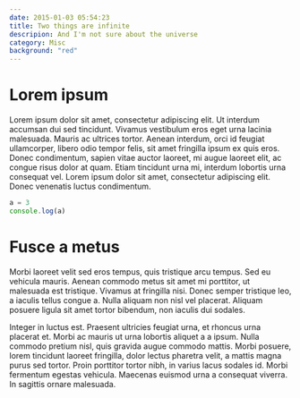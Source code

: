 ```yaml
---
date: 2015-01-03 05:54:23
title: Two things are infinite
descripion: And I'm not sure about the universe
category: Misc
background: "red"
---
```


# Lorem ipsum

Lorem ipsum dolor sit amet, consectetur adipiscing elit. Ut interdum accumsan dui sed tincidunt. Vivamus vestibulum eros eget urna lacinia malesuada. Mauris ac ultrices tortor. Aenean interdum, orci id feugiat ullamcorper, libero odio tempor felis, sit amet fringilla ipsum ex quis eros. Donec condimentum, sapien vitae auctor laoreet, mi augue laoreet elit, ac congue risus dolor at quam. Etiam tincidunt urna mi, interdum lobortis urna consequat vel. Lorem ipsum dolor sit amet, consectetur adipiscing elit. Donec venenatis luctus condimentum.

```javascript
a = 3
console.log(a)
```

# Fusce a metus

Morbi laoreet velit sed eros tempus, quis tristique arcu tempus. Sed eu vehicula mauris. Aenean commodo metus sit amet mi porttitor, ut malesuada est tristique. Vivamus at fringilla nisi. Donec semper tristique leo, a iaculis tellus congue a. Nulla aliquam non nisl vel placerat. Aliquam posuere ligula sit amet tortor bibendum, non iaculis dui sodales.

Integer in luctus est. Praesent ultricies feugiat urna, et rhoncus urna placerat et. Morbi ac mauris ut urna lobortis aliquet a a ipsum. Nulla commodo pretium nisl, quis gravida augue commodo mattis. Morbi posuere, lorem tincidunt laoreet fringilla, dolor lectus pharetra velit, a mattis magna purus sed tortor. Proin porttitor tortor nibh, in varius lacus sodales id. Morbi fermentum egestas vehicula. Maecenas euismod urna a consequat viverra. In sagittis ornare malesuada.
